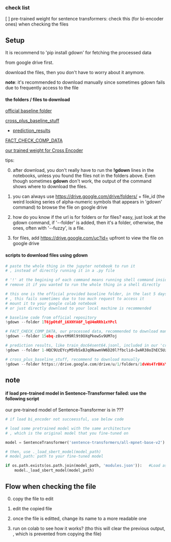 ### check list

[ ] pre-trained weight for sentence transformers: check this (for bi-encoder ones) when checking the files


## Setup

It is recommend to 'pip install gdown' for fetching the processed data

from google drive first.

download the files, then you don't have to worry about it anymore.

**note**: it's recommended to download manually since sometimes gdown fails due to frequently access to the file

#### the folders / files to download

[official baseline folder](https://drive.google.com/drive/folders/1T6jpOtdf_i6XNYA6F_lqU4mRRh1xYPcl)

[cross_plus_baseline_stuff](https://drive.google.com/drive/u/1/folders/1dvWs4TrBKsYmRca94fHYV9c-cF6uVEf9)

* [prediction_results](https://drive.google.com/drive/u/1/folders/1-HQC9UzEYcyM5VbSxBJqONawmVW6D20l?fbclid=IwAR38oIhEC5UzFet_d02YNYCHGdd26Ixl4yNDFV1vnymae1og7IppLBN_GA8)

[FACT_CHECK_COMP_DATA](https://drive.google.com/drive/u/1/folders/15ebq-z8vvtM9Rl9t0OXqPkewSv9UM7oj)

[our trained weight for Cross Encoder](https://drive.google.com/uc?id=1tx7UrNJn9G0eIGTX6BL6HUrIFO1LXt5i&export=download)

tips: 

0. after download, you don't really have to run the **!gdown** lines in the notebooks, unless you found the files not in the folders above. Even though sometimes **gdown** don't work, the output of the command shows where to download the files.

1. you can always use https://drive.google.com/drive/folders/ + file_id (the weird looking series of alpha-numeric symbols that appears in 'gdown' command) to browse the file on google drive

2. how do you know if the url is for folders or for files? easy, just look at the gdown command, if '--folder' is added, then it's a folder, otherwise, the ones, often with '--fuzzy', is a file.

3. for files, add https://drive.google.com/uc?id= upfront to view the file on google drive

#### scripts to download files using gdown

```python
# paste the whole thing in the jupyter notebook to run it
# , instead of directly running it in a .py file

# '!' at the begining of each command means running shell command inside jupyter notebook,
# remove it if you wanted to run the whole thing in a shell directly

# this one is the official provided baseline folder, in the last 5 days of the competition
# , this fails sometimes due to too much request to access it
# mount it to your google colab notebook
# or just directly download to your local machine is recommended

# baseline code from official repository
!gdown --folder 1T6jpOtdf_i6XNYA6F_lqU4mRRh1xYPcl

# FACT_CHECK_COMP_DATA, our processed data, recommended to download manually
!gdown --folder 15ebq-z8vvtM9Rl9t0OXqPkewSv9UM7oj

# prediction results, like train_doc64sent64.jsonl, included in our 'cross_plus_baseline_stuff' recommend to download manually
!gdown --folder 1-HQC9UzEYcyM5VbSxBJqONawmVW6D20l?fbclid=IwAR38oIhEC5UzFet_d02YNYCHGdd26Ixl4yNDFV1vnymae1og7IppLBN_GA8

# cross_plus_baseline_stuff, recommend to download manually
!gdown --folder https://drive.google.com/drive/u/1/folders/1dvWs4TrBKsYmRca94fHYV9c-cF6uVEf9

```

## note

#### if load pre-trained model in Sentence-Transformer failed: use the following script

our pre-trained model of Sentence-Transformer is in ???

```python
# if load bi_encoder not succeessful, use below code

# load some pretrained model with the same architecture
# , which is the original model that you fine-tuned on 

model = SentenceTransformer('sentence-transformers/all-mpnet-base-v2')

# then, use ._load_sbert_model(model_path)
# model_path: path to your fine-tuned model

if os.path.exists(os.path.join(model_path, 'modules.json')):   #Load as SentenceTransformer model
    model._load_sbert_model(model_path)

```


## Flow when checking the file

0. copy the file to edit

1. edit the copied file

2. once the file is editted, change its name to a more readable one

3. run on colab to see how it works? 
	(tho this will clear the previous output, 
	 , which is prevented from copying the file)

